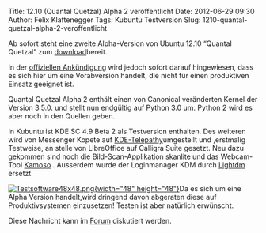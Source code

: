 Title: 12.10 (Quantal Quetzal) Alpha 2 veröffentlicht
Date: 2012-06-29 09:30
Author: Felix Klaftenegger
Tags: Kubuntu Testversion
Slug: 1210-quantal-quetzal-alpha-2-veroffentlicht

Ab sofort steht eine zweite Alpha-Version von Ubuntu 12.10 “Quantal
Quetzal” zum
[download](http://cdimage.ubuntu.com/kubuntu/releases/quantal/alpha-2/)bereit.


In der [offiziellen
Ankündigung](https://lists.ubuntu.com/archives/ubuntu-devel-announce/2012-June/000965.html)
wird jedoch sofort darauf hingewiesen, dass es sich hier um eine
Vorabversion handelt, die nicht für einen produktiven Einsatz geeignet
ist.


<!--break--><!--break-->

Quantal Quetzal Alpha 2 enthält einen von Canonical veränderten Kernel
der Version 3.5.0. und stellt nun endgültig auf Python 3.0 um. Python 2
wird es aber noch in den Quellen geben.


In Kubuntu ist KDE SC 4.9 Beta 2 als Testversion enthalten. Des weiteren
wird von Messenger Kopete auf
[KDE-Telepathy](http://community.kde.org/Real-Time_Communication_and_Collaboration)umgestellt
und ,erstmalig Testweise, an stelle von LibreOffice auf Calligra Suite
gesetzt. Neu dazu gekommen sind noch die Bild-Scan-Applikation
[skanlite](http://www.kde.org/applications/graphics/skanlite/) und das
Webcam-Tool
[Kamoso](http://kde-apps.org/content/show.php?content=111750) .
Ausserdem wurde der Loginmanager KDM durch
[Lightdm](http://www.freedesktop.org/wiki/Software/LightDMLightdm)
ersetzt



[![Testsoftware48x48.png](http://wiki.kubuntu-de.org/images/Testsoftware48x48.png){width="48"
height="48"}](/Datei:Testsoftware48x48.png)Da es sich um eine
Alpha Version handelt,wird dringend davon abgeraten diese auf
Produktivsystemen einzusetzen! Testen ist aber natürlich erwünscht.


Diese Nachricht kann im
[Forum](http://forum.kubuntu-de.org/index.php?board=1.0) diskutiert
werden.



